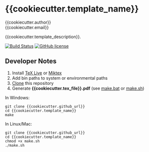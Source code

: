 # {{cookiecutter.template_name}}

{{cookiecutter.author}}  
{{cookiecutter.email}}  

{{cookiecutter.template_description}}.

[![Build Status](https://travis-ci.org/{{cookiecutter.github_short}}.svg?branch=master)](https://travis-ci.org/{{cookiecutter.github_short}})
[![GitHub license](https://img.shields.io/github/license/{{cookiecutter.github_short}}.svg)](https://github.com/{{cookiecutter.github_short}}/blob/master/LICENSE)

## Developer Notes

1. Install [TeX Live](https://www.tug.org/texlive/acquire-netinstall.html) or [Miktex](https://miktex.org/download)
2. Add bin paths to system or environmental paths 
3. [Clone](https://git-scm.com/docs/git-clone) this repository
4. Generate **{{cookiecutter.tex_file}}.pdf** (see [make.bat](https://github.com/{{cookiecutter.github_short}}/blob/master/make.bat) or [make.sh](https://github.com/{{cookiecutter.github_short}}/blob/master/make.sh)) 

In Windows:

```
git clone {{cookiecutter.github_url}}
cd {{cookiecutter.template_name}}
make
```

In Linux/Mac:

```
git clone {{cookiecutter.github_url}}
cd {{cookiecutter.template_name}}
chmod +x make.sh
./make.sh
```
